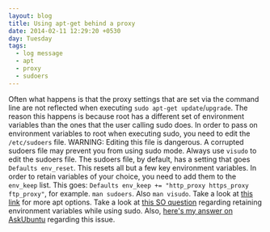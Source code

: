 ```yaml
---
layout: blog
title: Using apt-get behind a proxy
date: 2014-02-11 12:29:20 +0530
day: Tuesday
tags:
  - log message
  - apt
  - proxy
  - sudoers
---
```


Often what happens is that the proxy settings that are set via the command line are not reflected when executing `sudo apt-get update`/`upgrade`. The reason this happens is because root has a different set of environment variables than the ones that the user calling sudo does. In order to pass on environment variables to root when executing sudo, you need to edit the `/etc/sudoers` file. WARNING: Editing this file is dangerous. A corrupted sudoers file may prevent you from using sudo mode. Always use `visudo` to edit the sudoers file. The sudoers file, by default, has a setting that goes `Defaults env_reset`. This resets all but a few key environment variables. In order to retain variables of your choice, you need to add them to the `env_keep` list. This goes: `Defaults env_keep += "http_proxy https_proxy ftp_proxy"`, for example. `man sudoers`. Also `man visudo`. Take a look at [this link](https://help.ubuntu.com/community/AptGet/Howto) for more apt options. Take a look at [this SO question](http://stackoverflow.com/questions/8633461/how-to-keep-environment-variables-when-using-sudo) regarding retaining environment variables while using sudo. Also, [here's my answer on AskUbuntu](https://askubuntu.com/a/424542/251032) regarding this issue.

